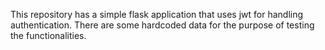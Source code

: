 This repository has a simple flask application that uses jwt for handling authentication. There are some hardcoded data for the purpose of testing the functionalities.
